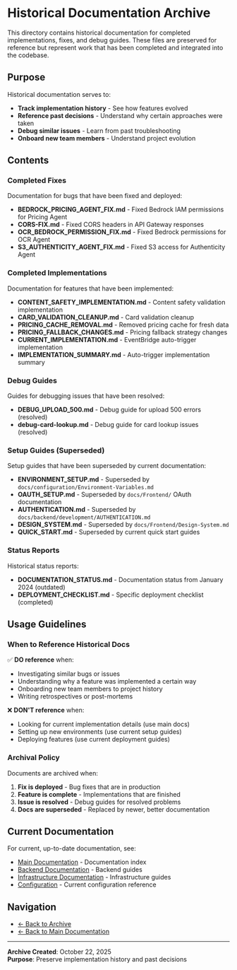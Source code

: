 # Historical Documentation Archive

This directory contains historical documentation for completed implementations, fixes, and debug guides. These files are preserved for reference but represent work that has been completed and integrated into the codebase.

## Purpose

Historical documentation serves to:

- **Track implementation history** - See how features evolved
- **Reference past decisions** - Understand why certain approaches were taken
- **Debug similar issues** - Learn from past troubleshooting
- **Onboard new team members** - Understand project evolution

## Contents

### Completed Fixes

Documentation for bugs that have been fixed and deployed:

- **BEDROCK_PRICING_AGENT_FIX.md** - Fixed Bedrock IAM permissions for Pricing Agent
- **CORS-FIX.md** - Fixed CORS headers in API Gateway responses
- **OCR_BEDROCK_PERMISSION_FIX.md** - Fixed Bedrock permissions for OCR Agent
- **S3_AUTHENTICITY_AGENT_FIX.md** - Fixed S3 access for Authenticity Agent

### Completed Implementations

Documentation for features that have been implemented:

- **CONTENT_SAFETY_IMPLEMENTATION.md** - Content safety validation implementation
- **CARD_VALIDATION_CLEANUP.md** - Card validation cleanup
- **PRICING_CACHE_REMOVAL.md** - Removed pricing cache for fresh data
- **PRICING_FALLBACK_CHANGES.md** - Pricing fallback strategy changes
- **CURRENT_IMPLEMENTATION.md** - EventBridge auto-trigger implementation
- **IMPLEMENTATION_SUMMARY.md** - Auto-trigger implementation summary

### Debug Guides

Guides for debugging issues that have been resolved:

- **DEBUG_UPLOAD_500.md** - Debug guide for upload 500 errors (resolved)
- **debug-card-lookup.md** - Debug guide for card lookup issues (resolved)

### Setup Guides (Superseded)

Setup guides that have been superseded by current documentation:

- **ENVIRONMENT_SETUP.md** - Superseded by `docs/configuration/Environment-Variables.md`
- **OAUTH_SETUP.md** - Superseded by `docs/Frontend/` OAuth documentation
- **AUTHENTICATION.md** - Superseded by `docs/backend/development/AUTHENTICATION.md`
- **DESIGN_SYSTEM.md** - Superseded by `docs/Frontend/Design-System.md`
- **QUICK_START.md** - Superseded by current quick start guides

### Status Reports

Historical status reports:

- **DOCUMENTATION_STATUS.md** - Documentation status from January 2024 (outdated)
- **DEPLOYMENT_CHECKLIST.md** - Specific deployment checklist (completed)

## Usage Guidelines

### When to Reference Historical Docs

✅ **DO reference** when:

- Investigating similar bugs or issues
- Understanding why a feature was implemented a certain way
- Onboarding new team members to project history
- Writing retrospectives or post-mortems

❌ **DON'T reference** when:

- Looking for current implementation details (use main docs)
- Setting up new environments (use current setup guides)
- Deploying features (use current deployment guides)

### Archival Policy

Documents are archived when:

1. **Fix is deployed** - Bug fixes that are in production
2. **Feature is complete** - Implementations that are finished
3. **Issue is resolved** - Debug guides for resolved problems
4. **Docs are superseded** - Replaced by newer, better documentation

## Current Documentation

For current, up-to-date documentation, see:

- [Main Documentation](../../README.md) - Documentation index
- [Backend Documentation](../../backend/README.md) - Backend guides
- [Infrastructure Documentation](../../infrastructure/README.md) - Infrastructure guides
- [Configuration](../../configuration/README.md) - Current configuration reference

## Navigation

- [← Back to Archive](../)
- [← Back to Main Documentation](../../README.md)

---

**Archive Created**: October 22, 2025  
**Purpose**: Preserve implementation history and past decisions
